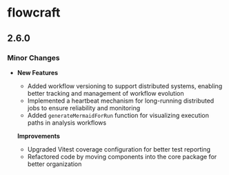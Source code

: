 # flowcraft

## 2.6.0

### Minor Changes

- **New Features**

  - Added workflow versioning to support distributed systems, enabling better tracking and management of workflow evolution
  - Implemented a heartbeat mechanism for long-running distributed jobs to ensure reliability and monitoring
  - Added `generateMermaidForRun` function for visualizing execution paths in analysis workflows

  **Improvements**

  - Upgraded Vitest coverage configuration for better test reporting
  - Refactored code by moving components into the core package for better organization
